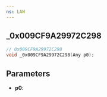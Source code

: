 ```yaml
---
ns: LAW
---
```

## _0x009CF9A29972C298

```c
// 0x009CF9A29972C298
void _0x009CF9A29972C298(Any p0);
```

## Parameters
* **p0**:
